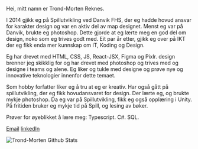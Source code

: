 Hei, mitt namn er Trond-Morten Reknes.

I 2014 gjikk eg på Spillutvikling ved Danvik FHS, der eg hadde hovud ansvar for karakter design og var en aktiv del av map designet. Menst eg var på Danvik, brukte eg photoshop. Dette gjorde at eg lærte meg en god del om design, noko som eg trives godt med. Eit par år etter, gjikk eg over på IKT der eg fikk enda mer kunnskap om IT, Koding og Design. 

Eg har drevet med HTML, CSS, JS, React-JSX, Figma og Pixlr. design brenner jeg skikklig for og har drevet med photoshop og trives med og designe i teams og alene. Eg liker og tukle med designe og prøve nye og innovative teknologier innenfor dette temaet. 

Som hobby forfatter liker eg å tru at eg er kreativ. Har også gått på spillutvikling, der eg fikk hovudansvaret for design. Der lærte eg, og brukte mykje photoshop. Da eg var på Spillutvikling, fikk eg også opplæring i Unity. På fritiden bruker eg mykje tid på Spill, og lesing av bøker. 

Prøver for øyeblikket å lære meg:
Typescript.
C#.
SQL.


[Email](mailto:Deratpf@gmail.com)
[linkedIn](www.linkedin.com/in/trond-morten-reknes-113872295)


![Trond-Morten Github Stats](https://github-readme-stats.vercel.app/api?username=TrondMortenR&show_icons=true&theme=synthwave)
